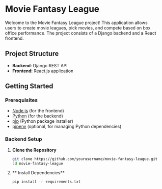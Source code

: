# Movie Fantasy League

Welcome to the Movie Fantasy League project! This application allows users to create movie leagues, pick movies, and compete based on box office performance. The project consists of a Django backend and a React frontend.

## Project Structure

- **Backend**: Django REST API
- **Frontend**: React.js application

## Getting Started

### Prerequisites

- [Node.js](https://nodejs.org/) (for the frontend)
- [Python](https://www.python.org/) (for the backend)
- [pip](https://pip.pypa.io/en/stable/) (Python package installer)
- [pipenv](https://pipenv.pypa.io/en/latest/) (optional, for managing Python dependencies)

### Backend Setup

1. **Clone the Repository**

   ```bash
   git clone https://github.com/yourusername/movie-fantasy-league.git
   cd movie-fantasy-league

2. ** Install Dependencies**
    ```bash
   pip install -r requirements.txt
